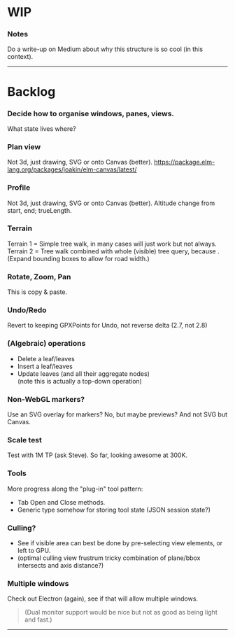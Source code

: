 

# WIP

### Notes
Do a write-up on Medium about why this structure is so cool (in this context).

---

# Backlog

### Decide how to organise windows, panes, views.
What state lives where?

### Plan view
Not 3d, just drawing, SVG or onto Canvas (better).
https://package.elm-lang.org/packages/joakin/elm-canvas/latest/

### Profile
Not 3d, just drawing, SVG or onto Canvas (better).
Altitude change from start, end; trueLength.

### Terrain
Terrain 1 = Simple tree walk, in many cases will just work but not always.
Terrain 2 = Tree walk combined with whole (visible) tree query, because <loops>.
(Expand bounding boxes to allow for road width.)

### Rotate, Zoom, Pan
This is copy & paste.

### Undo/Redo
Revert to keeping GPXPoints for Undo, not reverse delta (2.7, not 2.8)

### (Algebraic) operations
- Delete a leaf/leaves
- Insert a leaf/leaves
- Update leaves (and all their aggregate nodes)  
  (note this is actually a top-down operation)

### Non-WebGL markers?
Use an SVG overlay for markers? 
No, but maybe previews?
And not SVG but Canvas.

### Scale test
Test with 1M TP (ask Steve).
So far, looking awesome at 300K.

### Tools
More progress along the "plug-in" tool pattern:
- Tab Open and Close methods.
- Generic type somehow for storing tool state (JSON session state?)

### Culling?
- See if visible area can best be done by pre-selecting view elements, or left to GPU.
- (optimal culling view frustrum tricky combination of plane/bbox intersects and axis distance?)

### Multiple windows
Check out Electron (again), see if that will allow multiple windows. 
> (Dual monitor support would be nice but not as good as being light and fast.)

---


